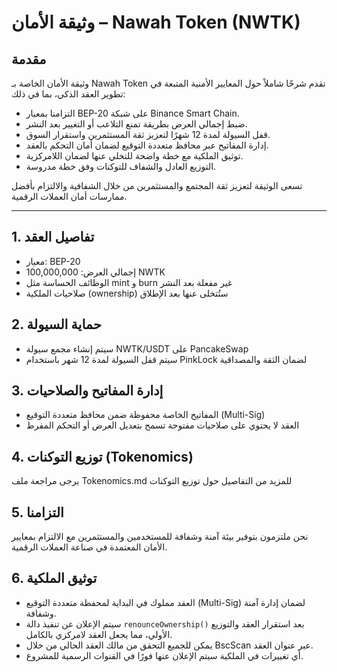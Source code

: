 # وثيقة الأمان – Nawah Token (NWTK)

## مقدمة

وثيقة الأمان الخاصة بـ Nawah Token تقدم شرحًا شاملاً حول المعايير الأمنية المتبعة في تطوير العقد الذكي، بما في ذلك:

- التزامنا بمعيار BEP-20 على شبكة Binance Smart Chain.  
- ضبط إجمالي العرض بطريقة تمنع التلاعب أو التغيير بعد النشر.  
- قفل السيولة لمدة 12 شهرًا لتعزيز ثقة المستثمرين واستقرار السوق.  
- إدارة المفاتيح عبر محافظ متعددة التوقيع لضمان أمان التحكم بالعقد.  
- توثيق الملكية مع خطة واضحة للتخلي عنها لضمان اللامركزية.  
- التوزيع العادل والشفاف للتوكنات وفق خطة مدروسة.  

تسعى الوثيقة لتعزيز ثقة المجتمع والمستثمرين من خلال الشفافية والالتزام بأفضل ممارسات أمان العملات الرقمية.

---

## 1. تفاصيل العقد
- معيار: BEP-20  
- إجمالي العرض: 100,000,000 NWTK  
- الوظائف الحساسة مثل mint و burn غير مفعلة بعد النشر  
- صلاحيات الملكية (ownership) ستُتخلى عنها بعد الإطلاق  

## 2. حماية السيولة
- سيتم إنشاء مجمع سيولة NWTK/USDT على PancakeSwap  
- سيتم قفل السيولة لمدة 12 شهر باستخدام PinkLock لضمان الثقة والمصداقية  

## 3. إدارة المفاتيح والصلاحيات
- المفاتيح الخاصة محفوظة ضمن محافظ متعددة التوقيع (Multi-Sig)  
- العقد لا يحتوي على صلاحيات مفتوحة تسمح بتعديل العرض أو التحكم المفرط  

## 4. توزيع التوكنات (Tokenomics)
يرجى مراجعة ملف Tokenomics.md للمزيد من التفاصيل حول توزيع التوكنات

## 5. التزامنا
نحن ملتزمون بتوفير بيئة آمنة وشفافة للمستخدمين والمستثمرين مع الالتزام بمعايير الأمان المعتمدة في صناعة العملات الرقمية.

## 6. توثيق الملكية
- العقد مملوك في البداية لمحفظة متعددة التوقيع (Multi-Sig) لضمان إدارة آمنة وشفافة.  
- سيتم الإعلان عن تنفيذ دالة `renounceOwnership()` بعد استقرار العقد والتوزيع الأولي، مما يجعل العقد لامركزي بالكامل.  
- يمكن للجميع التحقق من مالك العقد الحالي من خلال BscScan عبر عنوان العقد.  
- أي تغييرات في الملكية سيتم الإعلان عنها فورًا في القنوات الرسمية للمشروع.
